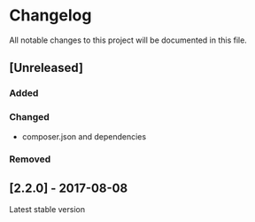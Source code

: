 # Changelog
All notable changes to this project will be documented in this file.  

## [Unreleased]  
### Added  
 
### Changed  
* composer.json and dependencies  

### Removed  


## [2.2.0] - 2017-08-08
Latest stable version
